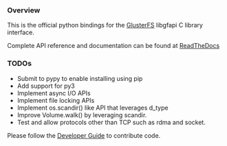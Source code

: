 ### Overview

This is the official python bindings for the
[GlusterFS](http://www.gluster.org) libgfapi C library interface.

Complete API reference and documentation can be found at
[ReadTheDocs](http://libgfapi-python.readthedocs.io/)

### TODOs

* Submit to pypy to enable installing using pip
* Add support for py3
* Implement async I/O APIs
* Implement file locking APIs
* Implement os.scandir() like API that leverages d\_type
* Improve Volume.walk() by leveraging scandir.
* Test and allow protocols other than TCP such as rdma and socket.

Please follow the [Developer Guide](doc/markdown/dev_guide.md) to contribute code.
